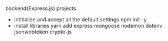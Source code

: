 backend(Express.js) projects

- intitialize and accept all the default settings
  npm init -y
- install libraries
  yarn add express mongoose nodemon dotenv jsonwebtoken
  crypto-js

